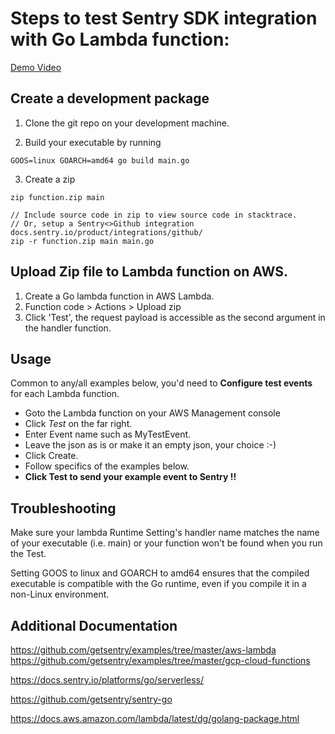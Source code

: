 # Steps to test Sentry SDK integration with Go Lambda function:

[Demo Video](https://www.loom.com/share/e3625614df2f44f3bb96286ad7212f99)

## Create a development package
1. Clone the git repo on your development machine.

2. Build your executable by running

```
GOOS=linux GOARCH=amd64 go build main.go
```

3. Create a zip
```
zip function.zip main

// Include source code in zip to view source code in stacktrace.
// Or, setup a Sentry<>Github integration docs.sentry.io/product/integrations/github/
zip -r function.zip main main.go
```

## Upload Zip file to Lambda function on AWS.

1. Create a Go lambda function in AWS Lambda.
2. Function code > Actions > Upload zip
3. Click 'Test', the request payload is accessible as the second argument in the handler function.

## Usage
Common to any/all examples below, you'd need to __Configure test events__ for each Lambda function. 
 * Goto the Lambda function on your AWS Management console
 * Click *Test* on the far right.
 * Enter Event name such as MyTestEvent.
 * Leave the json as is or make it an empty json, your choice :-)
 * Click Create.
 * Follow specifics of the examples below.
 * __Click Test to send your example event to Sentry !!__

## Troubleshooting
Make sure your lambda Runtime Setting's handler name matches the name of your executable (i.e. main) or your function won't be found when you run the Test.

Setting GOOS to linux and GOARCH to amd64 ensures that the compiled executable is compatible with the Go runtime, even if you compile it in a non-Linux environment.

## Additional Documentation
https://github.com/getsentry/examples/tree/master/aws-lambda
https://github.com/getsentry/examples/tree/master/gcp-cloud-functions

https://docs.sentry.io/platforms/go/serverless/

https://github.com/getsentry/sentry-go

https://docs.aws.amazon.com/lambda/latest/dg/golang-package.html
